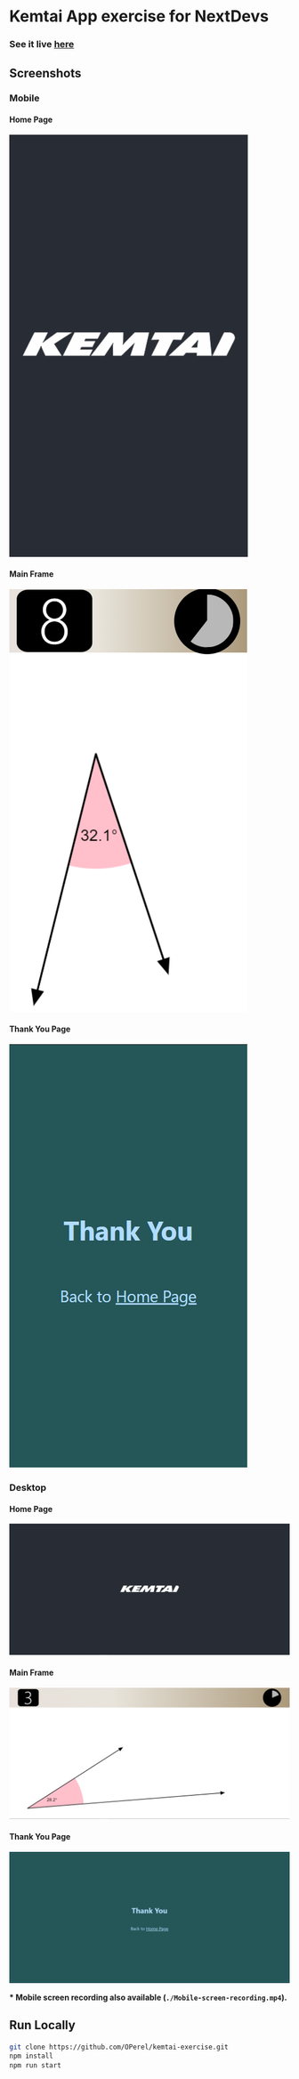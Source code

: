 # Kemtai App exercise for NextDevs

### See it live [here](https://ori-kemtai-exercise.netlify.app)

## Screenshots
### Mobile
#### Home Page
![home](./home_page-Mobile.png)

#### Main Frame
![main-frame](./main_frame-Mobile.png)

#### Thank You Page
![thankx](./thank_you-Mobile.png)

### Desktop
#### Home Page
![home](./home_page-Desktop.png)

#### Main Frame
![main-frame](./main_frame-Desktop.png)

#### Thank You Page
![thankx](./thank_you-Desktop.png)

__* Mobile screen recording also available (`./Mobile-screen-recording.mp4`).__
 
## Run Locally
```bash
git clone https://github.com/OPerel/kemtai-exercise.git
npm install
npm run start
```
